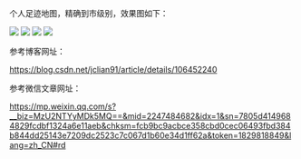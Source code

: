 个人足迹地图，精确到市级别，效果图如下：

![](https://raw.githubusercontent.com/percent4/personal_travel_map/master/%E4%B8%AA%E4%BA%BA%E8%B6%B3%E8%BF%B9_%E4%B8%AD%E5%9B%BD.png)
![](https://raw.githubusercontent.com/percent4/personal_travel_map/master/%E4%B8%AA%E4%BA%BA%E8%B6%B3%E8%BF%B9%E5%9C%B0%E5%9B%BE_%E6%B1%9F%E8%8B%8F.png)
![](https://raw.githubusercontent.com/percent4/personal_travel_map/master/%E4%B8%AA%E4%BA%BA%E8%B6%B3%E8%BF%B9%E5%9C%B0%E5%9B%BE_%E6%B5%99%E6%B1%9F.png)
![](https://raw.githubusercontent.com/percent4/personal_travel_map/master/%E4%B8%AA%E4%BA%BA%E8%B6%B3%E8%BF%B9%E5%9C%B0%E5%9B%BE_%E6%B5%B7%E5%8D%97.png)


参考博客网址：

https://blog.csdn.net/jclian91/article/details/106452240

参考微信文章网址：

https://mp.weixin.qq.com/s?__biz=MzU2NTYyMDk5MQ==&mid=2247484682&idx=1&sn=7805d4149684829fcdbf1324a6e11aeb&chksm=fcb9bc9acbce358cbd0cec06493fbd384b844dd25143e7209dc2523c7c067d1b60e34d1ff62a&token=1829818849&lang=zh_CN#rd